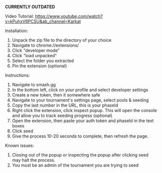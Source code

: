 # 

**CURRENTLY OUTDATED**

Video Tutorial: https://www.youtube.com/watch?v=kPuhxV6PCSU&ab_channel=Karkat

Installation: 
1. Unpack the zip file to the directory of your choice
2. Navigate to chrome://extensions/
3. Click "developer mode"
4. Click "load unpacked"
5. Select the folder you extracted
6. Pin the extension (optional)

Instructions:
1. Navigate to smash.gg
2. In the bottom left, click on your profile and select developer settings
3. Create a new token, then it somewhere safe
4. Navigate to your tournament's settings page, select pools & seeding
5. Copy the last number in the URL, this is your phaseId
6. Right click the extension, click inspect popup. This will open the console and allow you to track seeding progress (optional)
7. Open the extension, then paste your auth token and phaseId in the text boxes
8. Click seed
9. Give the process 10-20 seconds to complete, then refresh the page.

Known issues:
1. Closing out of the popup or inspecting the popup after clicking seed may halt the process.
2. You must be an admin of the tournament you are trying to seed
